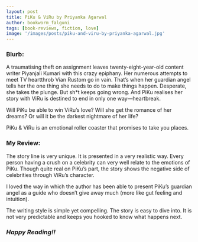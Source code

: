 ```yaml
---
layout: post
title: PiKu & ViRu by Priyanka Agarwal
author: bookworm_falguni
tags: [book-reviews, fiction, love]
image: '/images/posts/piku-and-viru-by-priyanka-agarwal.jpg'
---
```

### **Blurb:**
A traumatising theft on assignment leaves twenty-eight-year-old content writer Piyanjali Kumari with this crazy epiphany. Her numerous attempts to meet TV heartthrob Vian Rustom go in vain. That’s when her guardian angel tells her the one thing she needs to do to make things happen. Desperate, she takes the plunge. But sh*t keeps going wrong. And PiKu realises her story with ViRu is destined to end in only one way—heartbreak.

Will PiKu be able to win ViRu’s love? Will she get the romance of her dreams? Or will it be the darkest nightmare of her life?

PiKu & ViRu is an emotional roller coaster that promises to take you places.

### **My Review:**
The story line is very unique. It is presented in a very realistic way. Every person having a crush on a celebrity can very well relate to the emotions of PiKu. Though quite real on PiKu’s part, the story shows the negative side of celebrities through ViRu’s character.

I loved the way in which the author has been able to present PiKu’s guardian angel as a guide who doesn’t give away much (more like gut feeling and intuition).

The writing style is simple yet compelling. The story is easy to dive into. It is not very predictable and keeps you hooked to know what happens next.

### ***Happy Reading!!***
